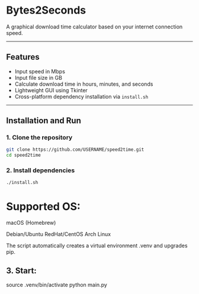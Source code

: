 # Bytes2Seconds

A graphical download time calculator based on your internet connection speed.

---

## Features
- Input speed in Mbps  
- Input file size in GB  
- Calculate download time in hours, minutes, and seconds  
- Lightweight GUI using Tkinter  
- Cross-platform dependency installation via `install.sh`

---

## Installation and Run

### 1. Clone the repository
```bash
git clone https://github.com/USERNAME/speed2time.git
cd speed2time
```

### 2. Install dependencies
```bash
./install.sh
```
# Supported OS:
macOS (Homebrew)

Debian/Ubuntu
RedHat/CentOS
Arch Linux

The script automatically creates a virtual environment .venv and upgrades pip.

## 3. Start:
source .venv/bin/activate
python main.py

